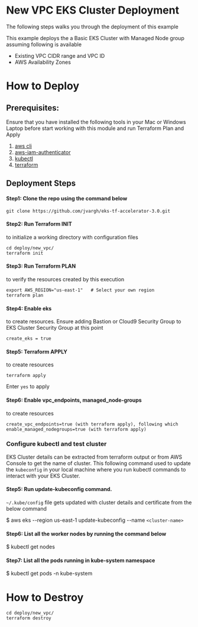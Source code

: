# New VPC EKS Cluster Deployment

The following steps walks you through the deployment of this example

This example deploys the a Basic EKS Cluster with Managed Node group assuming following is available

- Existing VPC CIDR range and VPC ID
- AWS Availability Zones

# How to Deploy

## Prerequisites:

Ensure that you have installed the following tools in your Mac or Windows Laptop before start working with this module and run Terraform Plan and Apply

1. [aws cli](https://docs.aws.amazon.com/cli/latest/userguide/install-cliv2.html)
2. [aws-iam-authenticator](https://docs.aws.amazon.com/eks/latest/userguide/install-aws-iam-authenticator.html)
3. [kubectl](https://Kubernetes.io/docs/tasks/tools/)
4. [terraform](https://learn.hashicorp.com/tutorials/terraform/install-cli)

## Deployment Steps

#### Step1: Clone the repo using the command below

```shell
git clone https://github.com/jvargh/eks-tf-accelerator-3.0.git
```

#### Step2: Run Terraform INIT

to initialize a working directory with configuration files

```shell
cd deploy/new_vpc/
terraform init
```

#### Step3: Run Terraform PLAN

to verify the resources created by this execution

```shell
export AWS_REGION="us-east-1"   # Select your own region
terraform plan
```

#### Step4: Enable eks

to create resources. Ensure adding Bastion or Cloud9 Security Group to EKS Cluster Security Group at this point

```shell
create_eks = true
```

#### Step5: Terraform APPLY

to create resources

```shell
terraform apply
```

Enter `yes` to apply

#### Step6: Enable vpc_endpoints, managed_node-groups

to create resources

```shell
create_vpc_endpoints=true (with terraform apply), following which enable_managed_nodegroups=true (with terraform apply)
```

### Configure kubectl and test cluster

EKS Cluster details can be extracted from terraform output or from AWS Console to get the name of cluster. This following command used to update the `kubeconfig` in your local machine where you run kubectl commands to interact with your EKS Cluster.

#### Step5: Run update-kubeconfig command.

`~/.kube/config` file gets updated with cluster details and certificate from the below command

$ aws eks --region us-east-1 update-kubeconfig --name `<cluster-name>`

#### Step6: List all the worker nodes by running the command below

$ kubectl get nodes

#### Step7: List all the pods running in kube-system namespace

$ kubectl get pods -n kube-system

# How to Destroy

```shell
cd deploy/new_vpc/
terraform destroy
```


```
